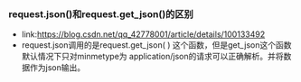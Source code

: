 ### request.json()和request.get_json()的区别
- link:https://blog.csdn.net/qq_42778001/article/details/100133492
- request.json调用的是request.get_json( ) 这个函数，但是get_json这个函数默认情况下只对minmetype为 application/json的请求可以正确解析。并将数据作为json输出。
